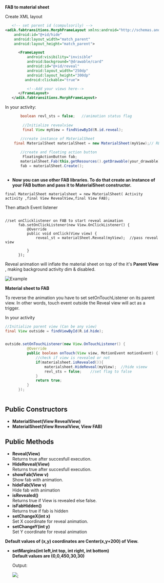  **FAB to material sheet**

  Create XML layout
```xml
   <!-- set parent id (compulsorily) -->
<adik.fabtransitions.MorphFrameLayout xmlns:android="http://schemas.android.com/apk/res/android"
    android:id="@+id/hide"
    android:layout_width="match_parent"
    android:layout_height="match_parent">

      <FrameLayout
          android:visibility="invisible"
          android:background="@drawable/card"
          android:id="@+id/reveal"
          android:layout_width="250dp"
          android:layout_height="300dp"
         android:clickable="true">

          <!--Add your views here-->
      </FrameLayout>
   </adik.fabtransitions.MorphFrameLayout>   
```
 In your activity:
```java
       boolean revl_sts = false;   //animation status flag
		
        //Initialize revealview
        final View myView = findViewById(R.id.reveal);

       //create instance of MaterialSheet
    final MaterialSheet materialSheet = new MaterialSheet(myView);// REVEAL VIEW
                       
       //create and floating action button
        FloatingActionButton fab;
       materialSheet.Fab(this,getResources().getDrawable(your_drawable),Color.parseColor("#FFFF00"),72); 
       fab = materialSheet.Create();  
       
  ```
  * **Now you can use other FAB libraries. To do that create an instance of your FAB button and pass it to MaterialSheet constructor.**
  ```
final MaterialSheet materialsheet = new MaterialSheet( Activity activity ,final View RevealView,final View FAB);
  ```
  Then attach Event listener
  ```

//set onClicklistener on FAB to start reveal animation
        fab.setOnClickListener(new View.OnClickListener() {
            @Override
            public void onClick(View view) {
                reveal_st = materialSheet.Reveal(myView);  //pass reveal view

            }
        });
```
Reveal animation will inflate the material sheet on top of the it's **Parent View** ,
making background activity dim & disabled.

![Example ](https://github.com/Adirockzz95/FABtransitions/blob/master/art/sample1.jpg?raw=true)

 **Material sheet to FAB**

  To reverse the animation you have to set setOnTouchListener on its parent view.
  In other words, touch event outside the Reveal view will act as a trigger.
  
  In your activity
  
  ```java
  //Initialize parent view (Can be any view)
  final View outside = findViewById(R.id.hide);
  
  
  outside.setOnTouchListener(new View.OnTouchListener() {
            @Override
            public boolean onTouch(View view, MotionEvent motionEvent) {
                //check if view is revealed or not
                if(materialsheet.isRevealed()){
                    materialsheet.HideReveal(myView);  //hide vieew
                    revl_sts = false;    //set flag to false
                }
                return true;
            }
        });
      
  ```
   ## Public Constructors
   * **MaterialSheet(View RevealView)**
   * **MaterialSheet(View RevealView, View FAB)**
   
   ## Public Methods
   * **Reveal(View)**  
     Returns true after succesfull execution.
   * **HideReveal(View)**  
Returns true after succesfull execution.
 * **showFab(View v)**  
   Show fab with animation.
 * **hideFab(View v)**  
  Hide fab with animation
* **isRevealed()**  
  Returns true if View is revealed else false.
* **isFabHidden()**  
  Returns true if fab is hidden
* **setChangeX(int x)**  
Set X coordinate for reveal animation.
* **setChangeY(int y)**  
Set Y coordinate for reveal animation

**Default values of (x,y) coordinates are Center(x,y+200) of View.**

* **setMargins(int left,int top, int right, int bottom)**  
**Default values are (0,0,450,30,30)**
     

   
  Output:
  
  ![ ](https://github.com/Adirockzz95/FABtransitions/blob/master/art/sample2.gif?raw=true);
  
  
  
  
  
